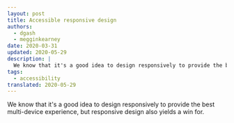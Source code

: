 ```yaml
---
layout: post
title: Accessible responsive design
authors:
  - dgash
  - megginkearney
date: 2020-03-31
updated: 2020-05-29
description: |
  We know that it's a good idea to design responsively to provide the best multi-device experience, but responsive design also yields a win for accessibility.
tags:
  - accessibility
translated: 2020-05-29
---
```


We know that it's a good idea to design responsively to provide the best multi-device experience,
but responsive design also yields a win for.
